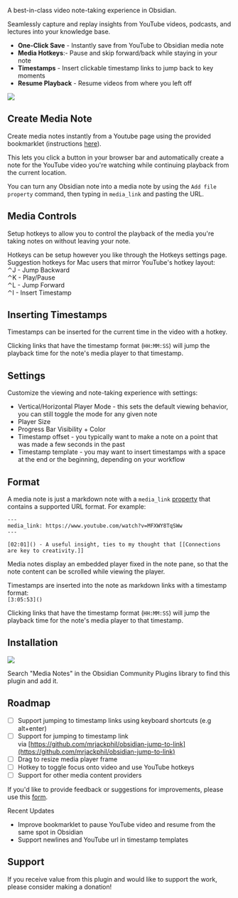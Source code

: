 A best-in-class video note-taking experience in Obsidian.

Seamlessly capture and replay insights from YouTube videos, podcasts, and lectures into your knowledge base.

- **One-Click Save** - Instantly save from YouTube to Obsidian media note
- **Media Hotkeys**:- Pause and skip forward/back while staying in your note
- **Timestamps** - Insert clickable timestamp links to jump back to key moments
- **Resume Playback** - Resume videos from where you left off

![](https://raw.githubusercontent.com/jemstelos/obsidian-media-notes/HEAD/images/media-notes.gif)

## Create Media Note

Create media notes instantly from a Youtube page using the provided bookmarklet (instructions [here](https://obsidian-media-notes.netlify.app/)).

This lets you click a button in your browser bar and automatically create a note for the YouTube video you're watching while continuing playback from the current location.

You can turn any Obsidian note into a media note by using the `Add file property` command, then typing in `media_link` and pasting the URL.

## Media Controls

Setup hotkeys to allow you to control the playback of the media you're taking notes on without leaving your note.

Hotkeys can be setup however you like through the Hotkeys settings page.  
Suggestion hotkeys for Mac users that mirror YouTube's hotkey layout:  
⌃J - Jump Backward  
⌃K - Play/Pause  
⌃L - Jump Forward  
⌃I - Insert Timestamp

## Inserting Timestamps

Timestamps can be inserted for the current time in the video with a hotkey.

Clicking links that have the timestamp format (`HH:MM:SS`) will jump the playback time for the note's media player to that timestamp.

## Settings

Customize the viewing and note-taking experience with settings:

- Vertical/Horizontal Player Mode - this sets the default viewing behavior, you can still toggle the mode for any given note
- Player Size
- Progress Bar Visibility + Color
- Timestamp offset - you typically want to make a note on a point that was made a few seconds in the past
- Timestamp template - you may want to insert timestamps with a space at the end or the beginning, depending on your workflow

## Format

A media note is just a markdown note with a `media_link` [property](https://help.obsidian.md/Editing+and+formatting/Properties) that contains a supported URL format. For example:

```
---
media_link: https://www.youtube.com/watch?v=MFXWY8TqSWw
---

[02:01]() - A useful insight, ties to my thought that [[Connections are key to creativity.]]
```

Media notes display an embedded player fixed in the note pane, so that the note content can be scrolled while viewing the player.

Timestamps are inserted into the note as markdown links with a timestamp format:  
`[3:05:53]()`

Clicking links that have the timestamp format (`HH:MM:SS`) will jump the playback time for the note's media player to that timestamp.

## Installation

[![](https://img.shields.io/badge/Install_now-6c31e3?logo=obsidian)](https://obsidian.md/plugins?id=media-notes)  
  
Search "Media Notes" in the Obsidian Community Plugins library to find this plugin and add it.

## Roadmap

- [ ] Support jumping to timestamp links using keyboard shortcuts (e.g alt+enter)
- [ ] Support for jumping to timestamp link via [https://github.com/mrjackphil/obsidian-jump-to-link](https://github.com/mrjackphil/obsidian-jump-to-link)
- [ ] Drag to resize media player frame
- [ ] Hotkey to toggle focus onto video and use YouTube hotkeys
- [ ] Support for other media content providers

If you'd like to provide feedback or suggestions for improvements, please use this [form](https://forms.gle/6DK61u5XMfAKwwwp9).

Recent Updates

- Improve bookmarklet to pause YouTube video and resume from the same spot in Obsidian
- Support newlines and YouTube url in timestamp templates

## Support

If you receive value from this plugin and would like to support the work, please consider making a donation!